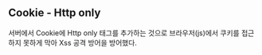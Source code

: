 ## Cookie - Http only 

서버에서 Cookie에 Http only 태그를 추가하는 것으로 브라우저(js)에서 쿠키를 접근하지 못하게 막아 Xss 공격 방어을 방어했다.
